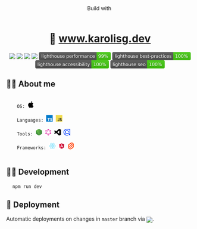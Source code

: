 <div align="center">
  <a href="https://www.karolisg.dev" target="_blank">
    <img src="https://res.cloudinary.com/dzm0tz8vx/image/upload/c_fill,g_auto,w_300/v1731608929/bc17e3f2091ff48ff4b3d8e3433e947f_ndgrxh.png" height="300" alt="" />
  </a>
</div>

<br />

<div align="center">
  <span>Build with</span> <a href="https://svelte.dev/" target="_blank"><img src="https://upload.wikimedia.org/wikipedia/commons/thumb/9/9b/Svelte-kit-horizontal.svg/320px-Svelte-kit-horizontal.svg.png" height="40" valign="middle" alt="" /></a>
</div>

<br />

<h1 align="center">🔗 <a href="https://www.karolisg.dev" target="_blank">www.karolisg.dev</a></h1>

<div align="center">
  <img src="https://img.shields.io/badge/sveltekit-%23ff3e00.svg?style=for-the-badge&logo=svelte&logoColor=white" height="22" valign="middle" />
  <img src="https://img.shields.io/badge/typescript-%23007ACC.svg?style=for-the-badge&logo=typescript&logoColor=white" height="22" valign="middle" />
  <img src="https://img.shields.io/badge/vercel-%23000000.svg?style=for-the-badge&logo=vercel&logoColor=white" height="22" valign="middle" />
  <img src="https://deploy-badge.vercel.app/?url=https://www.karolisg.dev" height="22" valign="middle" />
  <img src="https://raw.githubusercontent.com/karolisgrinkevicius/karolisg.dev/refs/heads/master/readme/icons/lighthouse/lighthouse_performance.svg" height="22" valign="middle" />
  <img src="https://raw.githubusercontent.com/karolisgrinkevicius/karolisg.dev/refs/heads/master/readme/icons/lighthouse/lighthouse_best-practices.svg" height="22" valign="middle" />
  <img src="https://raw.githubusercontent.com/karolisgrinkevicius/karolisg.dev/refs/heads/master/readme/icons/lighthouse/lighthouse_accessibility.svg" height="22" valign="middle" />
  <img src="https://raw.githubusercontent.com/karolisgrinkevicius/karolisg.dev/refs/heads/master/readme/icons/lighthouse/lighthouse_seo.svg" height="22" valign="middle" />
</div>

<h2>🙋‍♂️ About me</h2>

<pre>
  <code>
    OS: <img src="https://raw.githubusercontent.com/karolisgrinkevicius/karolisg.dev/refs/heads/master/readme/icons/apple-original.svg" height="18" />

    Languages: <img src="https://raw.githubusercontent.com/karolisgrinkevicius/karolisg.dev/refs/heads/master/readme/icons/typescript-original.svg" height="18"> <img src="https://raw.githubusercontent.com/karolisgrinkevicius/karolisg.dev/refs/heads/master/readme/icons/javascript-original.svg" height="18" />

    Tools: <img src="https://raw.githubusercontent.com/karolisgrinkevicius/karolisg.dev/refs/heads/master/readme/icons/nodejs-original.svg" height="18" title="NodeJS" /> <img src="https://raw.githubusercontent.com/karolisgrinkevicius/karolisg.dev/refs/heads/master/readme/icons/graphql-plain.svg" height="18" title="GraphQL" /> <img src="https://raw.githubusercontent.com/karolisgrinkevicius/karolisg.dev/refs/heads/master/readme/icons/vscode-plain.svg" height="18" title="VSCode" /> <img src="https://raw.githubusercontent.com/karolisgrinkevicius/karolisg.dev/refs/heads/master/readme/icons/algolia-original.svg" height="18" title="Algolia" />

    Frameworks: <img src="https://raw.githubusercontent.com/karolisgrinkevicius/karolisg.dev/refs/heads/master/readme/icons/react-original.svg" height="18" /> <img src="https://raw.githubusercontent.com/karolisgrinkevicius/karolisg.dev/refs/heads/master/readme/icons/angular-original.svg" height="18" /> <img src="https://raw.githubusercontent.com/karolisgrinkevicius/karolisg.dev/refs/heads/master/readme/icons/svelte-original.svg" height="18" />
  </code>
</pre>

<h2>👨‍💻 Development</h2>

<pre>
  <code>npm run dev</code>
</pre>

<h2>🚀 Deployment</h2>

<p>Automatic deployments on changes in <code>master</code> branch via <a href="https://vercel.com/" target="_blank"><img src="https://cdn.jsdelivr.net/gh/devicons/devicon@latest/icons/vercel/vercel-original-wordmark.svg" height="60" valign="middle" /></a>.</p>
